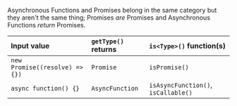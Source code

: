 Asynchronous Functions and Promises belong in the same category but they aren't the same thing; Promises _are_ Promises and Asynchronous Functions _return_ Promises.

| Input value                    | `getType()` returns | `is<Type>()` function(s)           |
|:-------------------------------|:--------------------|:------------------------------------|
| `new Promise((resolve) => {})` | `Promise`           | `isPromise()`                       |
| `async function() {}`          | `AsyncFunction`     | `isAsyncFunction()`, `isCallable()` |